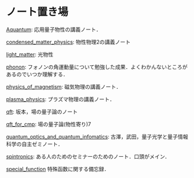 # ノート置き場

[Aquantum](https://github.com/YutoMSD/AQuantum/blob/main/main.pdf): 応用量子物性の講義ノート．

[condensed_matter_physics](/condensed_matter_physics/main.pdf): 物性物理2の講義ノート

[light_matter](): 光物性

[phonon](/phonon/main.pdf): フォノンの角運動量について勉強した成果．よくわかんないところがあるのでいつか理解する．

[physics_of_magnetism](/physics_of_magnetism/main.pdf): 磁気物理の講義ノート．

[plasma_physics](/plasma_physics/main.pdf): プラズマ物理の講義ノート．

[qft](/qft/main.pdf): 坂本，場の量子論のノート

[qft_for_cmp](/qft_for_cmp/main.pdf): 場の量子論(物性寄り)7

[quantum_optics_and_quantum_infomatics](https://github.com/harry-arbrebleu/quantum-optics-and-info/blob/main/main.pdf): 古澤，武田，量子光学と量子情報科学の自主ゼミノート．

[spintronics](/spintronics/main.pdf): ある人のためのセミナーのためのノート．口頭がメイン．

[special_function](https://github.com/harry-arbrebleu/special_function/blob/main/main.pdf) 特殊函数に関する備忘録．